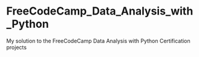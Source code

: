 # FreeCodeCamp_Data_Analysis_with_Python
My solution to the FreeCodeCamp Data Analysis with Python Certification projects
